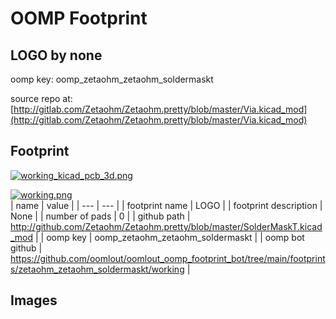 # OOMP Footprint  
## LOGO  by none  
  
oomp key: oomp_zetaohm_zetaohm_soldermaskt  
  
source repo at: [http://gitlab.com/Zetaohm/Zetaohm.pretty/blob/master/Via.kicad_mod](http://gitlab.com/Zetaohm/Zetaohm.pretty/blob/master/Via.kicad_mod)  
## Footprint  
  
[![working_kicad_pcb_3d.png](working_kicad_pcb_3d_600.png)](working_kicad_pcb_3d.png)  
  
[![working.png](working_600.png)](working.png)  
| name | value | 
| --- | --- | 
| footprint name | LOGO | 
| footprint description | None | 
| number of pads | 0 | 
| github path | http://github.com/Zetaohm/Zetaohm.pretty/blob/master/SolderMaskT.kicad_mod | 
| oomp key | oomp_zetaohm_zetaohm_soldermaskt | 
| oomp bot github | https://github.com/oomlout/oomlout_oomp_footprint_bot/tree/main/footprints/zetaohm_zetaohm_soldermaskt/working | 
## Images  
